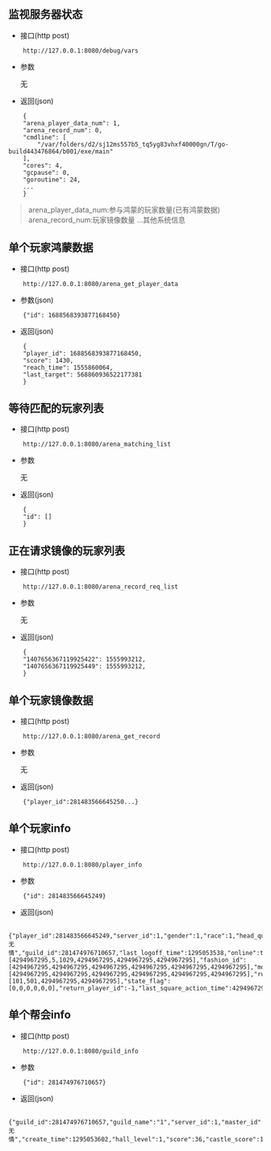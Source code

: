 ## 监视服务器状态

* 接口(http post)

```
    http://127.0.0.1:8080/debug/vars
```

* 参数

    无

* 返回(json)

```
    {
    "arena_player_data_num": 1,
    "arena_record_num": 0,
    "cmdline": [
        "/var/folders/d2/sj12ms557b5_tq5yg83vhxf40000gn/T/go-build443476864/b001/exe/main"
    ],
    "cores": 4,
    "gcpause": 0,
    "goroutine": 24,
    ...
    }
```

> arena_player_data_num:参与鸿蒙的玩家数量(已有鸿蒙数据)
> arena_record_num:玩家镜像数量
> ...其他系统信息

## 单个玩家鸿蒙数据

* 接口(http post)

```
    http://127.0.0.1:8080/arena_get_player_data
```

* 参数(json)

```
    {"id": 1688568393877168450} 
```

* 返回(json)

```
    {
    "player_id": 1688568393877168450,
    "score": 1430,
    "reach_time": 1555860064,
    "last_target": 568860936522177381
    }
```

## 等待匹配的玩家列表

* 接口(http post)

```
    http://127.0.0.1:8080/arena_matching_list
```

* 参数

    无

* 返回(json)

```
    {
    "id": []
    }
```

## 正在请求镜像的玩家列表

* 接口(http post)

```
    http://127.0.0.1:8080/arena_record_req_list
```

* 参数

    无

* 返回(json)

```
    {
    "1407656367119925422": 1555993212,
    "1407656367119925449": 1555993212,
    }
```

## 单个玩家镜像数据

* 接口(http post)

```
    http://127.0.0.1:8080/arena_get_record
```

* 参数

    无

* 返回(json)

```
    {"player_id":281483566645250...}
```

## 单个玩家info

* 接口(http post)

```
    http://127.0.0.1:8080/player_info
```

* 参数

```
    {"id": 281483566645249} 
```

* 返回(json)

```
    {"player_id":281483566645249,"server_id":1,"gender":1,"race":1,"head_quality":1,"player_name":"慕无情","guild_id":281474976710657,"last_logoff_time":1295053538,"online":true,"level":100,"player_score":3603,"history_score":3603,"hero_type_id":[4294967295,5,1029,4294967295,4294967295,4294967295],"fashion_id":[4294967295,4294967295,4294967295,4294967295,4294967295,4294967295],"mount_type_id":[4294967295,4294967295,4294967295,4294967295,4294967295,4294967295],"rune_type_id":[101,501,4294967295,4294967295],"state_flag":[0,0,0,0,0,0],"return_player_id":-1,"last_square_action_time":4294967295}
```

## 单个帮会info

* 接口(http post)

```
    http://127.0.0.1:8080/guild_info
```

* 参数

```
    {"id": 281474976710657} 
```

* 返回(json)

```
    {"guild_id":281474976710657,"guild_name":"1","server_id":1,"master_id":281483566645249,"master_name":"慕无情","create_time":1295053602,"hall_level":1,"score":36,"castle_score":1000,"member_num":1}
```
